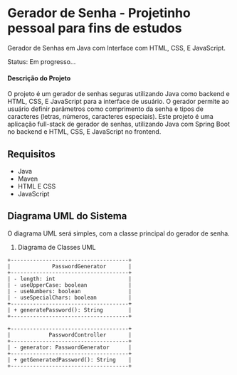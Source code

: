# Gerador de Senha - Projetinho pessoal para fins de estudos

Gerador de Senhas em Java com Interface com HTML, CSS, E JavaScript.

Status: Em progresso...
#### Descrição do Projeto

O projeto é um gerador de senhas seguras utilizando Java como backend e HTML, CSS, E JavaScript para a interface de usuário. O gerador permite ao usuário definir parâmetros como comprimento da senha e tipos de caracteres (letras, números, caracteres especiais).
Este projeto é uma aplicação full-stack de gerador de senhas, utilizando Java com Spring Boot no backend e HTML, CSS, E JavaScript no frontend.

## Requisitos

- Java 
- Maven
- HTML E CSS
- JavaScript 

## Diagrama UML do Sistema
O diagrama UML será simples, com a classe principal do gerador de senha.

1. Diagrama de Classes UML

```
+-------------------------------------+
|             PasswordGenerator       |
+-------------------------------------+
| - length: int                       |
| - useUpperCase: boolean             |
| - useNumbers: boolean               |
| - useSpecialChars: boolean          |
+-------------------------------------+
| + generatePassword(): String        |
+-------------------------------------+

+-------------------------------------+
|            PasswordController       |
+-------------------------------------+
| - generator: PasswordGenerator      |
+-------------------------------------+
| + getGeneratedPassword(): String    |
+-------------------------------------+

````

